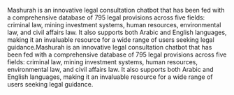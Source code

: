 Mashurah is an innovative legal consultation chatbot that has been fed with a comprehensive database of 795 legal provisions across five fields: criminal law, mining investment systems, human resources, environmental law, and civil affairs law. It also supports both Arabic and English languages, making it an invaluable resource for a wide range of users seeking legal guidance.Mashurah is an innovative legal consultation chatbot that has been fed with a comprehensive database of 795 legal provisions across five fields: criminal law, mining investment systems, human resources, environmental law, and civil affairs law. It also supports both Arabic and English languages, making it an invaluable resource for a wide range of users seeking legal guidance.

